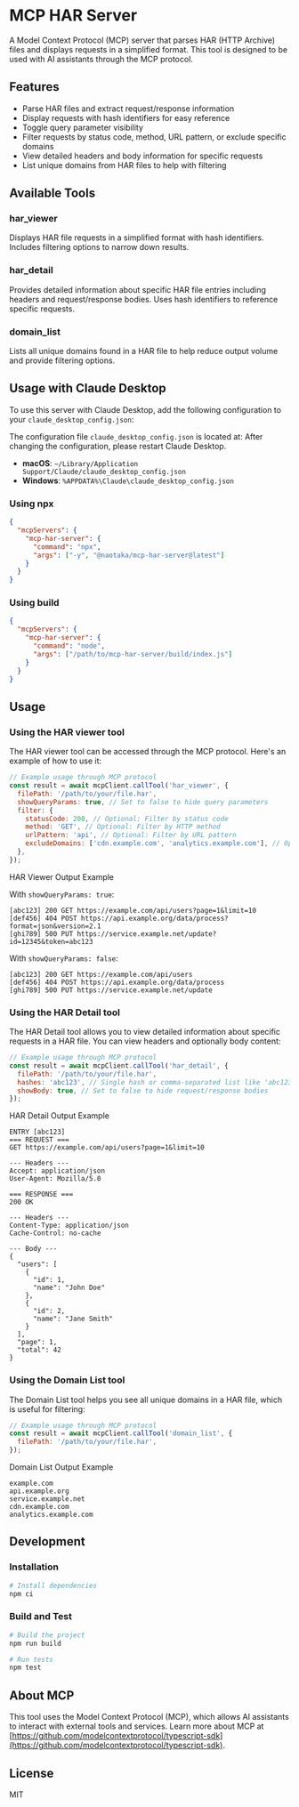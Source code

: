 # MCP HAR Server

A Model Context Protocol (MCP) server that parses HAR (HTTP Archive) files and displays requests in a simplified format. This tool is designed to be used with AI assistants through the MCP protocol.

## Features

- Parse HAR files and extract request/response information
- Display requests with hash identifiers for easy reference
- Toggle query parameter visibility
- Filter requests by status code, method, URL pattern, or exclude specific domains
- View detailed headers and body information for specific requests
- List unique domains from HAR files to help with filtering

## Available Tools

### har_viewer

Displays HAR file requests in a simplified format with hash identifiers. Includes filtering options to narrow down results.

### har_detail

Provides detailed information about specific HAR file entries including headers and request/response bodies. Uses hash identifiers to reference specific requests.

### domain_list

Lists all unique domains found in a HAR file to help reduce output volume and provide filtering options.

## Usage with Claude Desktop

To use this server with Claude Desktop, add the following configuration to your `claude_desktop_config.json`:

The configuration file `claude_desktop_config.json` is located at:
After changing the configuration, please restart Claude Desktop.

- **macOS**: `~/Library/Application Support/Claude/claude_desktop_config.json`
- **Windows**: `%APPDATA%\Claude\claude_desktop_config.json`

### Using npx

```json
{
  "mcpServers": {
    "mcp-har-server": {
      "command": "npx",
      "args": ["-y", "@naotaka/mcp-har-server@latest"]
    }
  }
}
```

### Using build

```json
{
  "mcpServers": {
    "mcp-har-server": {
      "command": "node",
      "args": ["/path/to/mcp-har-server/build/index.js"]
    }
  }
}
```

## Usage

### Using the HAR viewer tool

The HAR viewer tool can be accessed through the MCP protocol. Here's an example of how to use it:

```javascript
// Example usage through MCP protocol
const result = await mcpClient.callTool('har_viewer', {
  filePath: '/path/to/your/file.har',
  showQueryParams: true, // Set to false to hide query parameters
  filter: {
    statusCode: 200, // Optional: Filter by status code
    method: 'GET', // Optional: Filter by HTTP method
    urlPattern: 'api', // Optional: Filter by URL pattern
    excludeDomains: ['cdn.example.com', 'analytics.example.com'], // Optional: Exclude specific domains
  },
});
```

HAR Viewer Output Example

With `showQueryParams: true`:

```text
[abc123] 200 GET https://example.com/api/users?page=1&limit=10
[def456] 404 POST https://api.example.org/data/process?format=json&version=2.1
[ghi789] 500 PUT https://service.example.net/update?id=12345&token=abc123
```

With `showQueryParams: false`:

```text
[abc123] 200 GET https://example.com/api/users
[def456] 404 POST https://api.example.org/data/process
[ghi789] 500 PUT https://service.example.net/update
```

### Using the HAR Detail tool

The HAR Detail tool allows you to view detailed information about specific requests in a HAR file. You can view headers and optionally body content:

```javascript
// Example usage through MCP protocol
const result = await mcpClient.callTool('har_detail', {
  filePath: '/path/to/your/file.har',
  hashes: 'abc123', // Single hash or comma-separated list like 'abc123,def456,ghi789'
  showBody: true, // Set to false to hide request/response bodies
});
```

HAR Detail Output Example

```text
ENTRY [abc123]
=== REQUEST ===
GET https://example.com/api/users?page=1&limit=10

--- Headers ---
Accept: application/json
User-Agent: Mozilla/5.0

=== RESPONSE ===
200 OK

--- Headers ---
Content-Type: application/json
Cache-Control: no-cache

--- Body ---
{
  "users": [
    {
      "id": 1,
      "name": "John Doe"
    },
    {
      "id": 2,
      "name": "Jane Smith"
    }
  ],
  "page": 1,
  "total": 42
}
```

### Using the Domain List tool

The Domain List tool helps you see all unique domains in a HAR file, which is useful for filtering:

```javascript
// Example usage through MCP protocol
const result = await mcpClient.callTool('domain_list', {
  filePath: '/path/to/your/file.har',
});
```

Domain List Output Example

```text
example.com
api.example.org
service.example.net
cdn.example.com
analytics.example.com
```

## Development

### Installation

```bash
# Install dependencies
npm ci
```

### Build and Test

```bash
# Build the project
npm run build

# Run tests
npm test
```

## About MCP

This tool uses the Model Context Protocol (MCP), which allows AI assistants to interact with external tools and services. Learn more about MCP at [https://github.com/modelcontextprotocol/typescript-sdk](https://github.com/modelcontextprotocol/typescript-sdk).

## License

MIT
